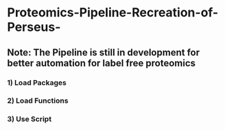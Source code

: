 # Proteomics-Pipeline-Recreation-of-Perseus-

## Note: The Pipeline is still in development for better automation for label free proteomics

### 1) Load Packages
### 2) Load Functions
### 3) Use Script
